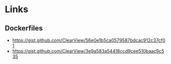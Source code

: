 # Links

## Dockerfiles
* https://gist.github.com/ClearView/56e0e1b5ca0579587bdcac912c37cf01
* https://gist.github.com/ClearView/3e9a583a54418ccd9cee510baac9c535
